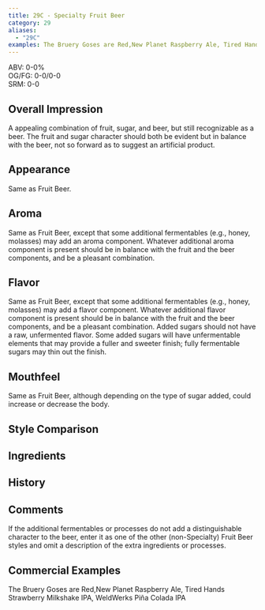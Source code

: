 ```yaml
---
title: 29C - Specialty Fruit Beer
category: 29
aliases: 
  - "29C"
examples: The Bruery Goses are Red,New Planet Raspberry Ale, Tired Hands Strawberry Milkshake IPA, WeldWerks Piña Colada IPA
---
```


ABV: 0-0%  
OG/FG: 0-0/0-0  
SRM: 0-0  

## Overall Impression
A appealing combination of fruit, sugar, and beer, but still recognizable as a beer. The fruit and sugar character should both be evident but in balance with the beer, not so forward as to suggest an artificial product.

## Appearance
Same as Fruit Beer.

## Aroma
Same as Fruit Beer, except that some additional fermentables (e.g., honey, molasses) may add an aroma component. Whatever additional aroma component is present should be in balance with the fruit and the beer components, and be a pleasant combination.

## Flavor
Same as Fruit Beer, except that some additional fermentables (e.g., honey, molasses) may add a flavor component. Whatever additional flavor component is present should be in balance with the fruit and the beer components, and be a pleasant combination. Added sugars should not have a raw, unfermented flavor. Some added sugars will have unfermentable elements that may provide a fuller and sweeter finish; fully fermentable sugars may thin out the finish.

## Mouthfeel
Same as Fruit Beer, although depending on the type of sugar added, could increase or decrease the body.

## Style Comparison


## Ingredients


## History


## Comments
If the additional fermentables or processes do not add a distinguishable character to the beer, enter it as one of the other (non-Specialty) Fruit Beer styles and omit a description of the extra ingredients or processes.

## Commercial Examples
The Bruery Goses are Red,New Planet Raspberry Ale, Tired Hands Strawberry Milkshake IPA, WeldWerks Piña Colada IPA